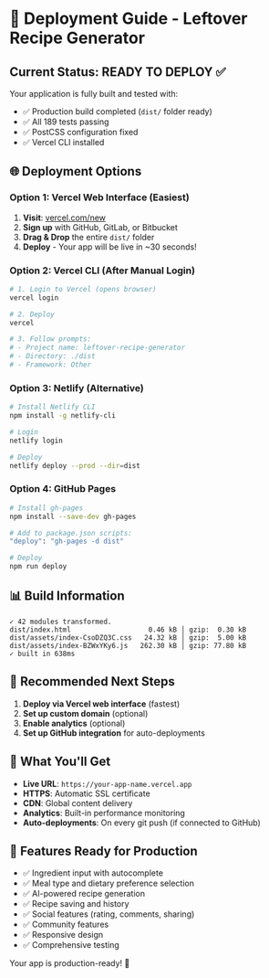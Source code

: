 # 🚀 Deployment Guide - Leftover Recipe Generator

## Current Status: READY TO DEPLOY ✅

Your application is fully built and tested with:
- ✅ Production build completed (`dist/` folder ready)
- ✅ All 189 tests passing
- ✅ PostCSS configuration fixed
- ✅ Vercel CLI installed

## 🌐 Deployment Options

### Option 1: Vercel Web Interface (Easiest)

1. **Visit**: [vercel.com/new](https://vercel.com/new)
2. **Sign up** with GitHub, GitLab, or Bitbucket
3. **Drag & Drop** the entire `dist/` folder
4. **Deploy** - Your app will be live in ~30 seconds!

### Option 2: Vercel CLI (After Manual Login)

```bash
# 1. Login to Vercel (opens browser)
vercel login

# 2. Deploy
vercel

# 3. Follow prompts:
# - Project name: leftover-recipe-generator
# - Directory: ./dist
# - Framework: Other
```

### Option 3: Netlify (Alternative)

```bash
# Install Netlify CLI
npm install -g netlify-cli

# Login
netlify login

# Deploy
netlify deploy --prod --dir=dist
```

### Option 4: GitHub Pages

```bash
# Install gh-pages
npm install --save-dev gh-pages

# Add to package.json scripts:
"deploy": "gh-pages -d dist"

# Deploy
npm run deploy
```

## 📊 Build Information

```
✓ 42 modules transformed.
dist/index.html                   0.46 kB │ gzip:  0.30 kB
dist/assets/index-CsoDZQ3C.css   24.32 kB │ gzip:  5.00 kB
dist/assets/index-BZWxYKy6.js   262.30 kB │ gzip: 77.80 kB
✓ built in 638ms
```

## 🎯 Recommended Next Steps

1. **Deploy via Vercel web interface** (fastest)
2. **Set up custom domain** (optional)
3. **Enable analytics** (optional)
4. **Set up GitHub integration** for auto-deployments

## 🔗 What You'll Get

- **Live URL**: `https://your-app-name.vercel.app`
- **HTTPS**: Automatic SSL certificate
- **CDN**: Global content delivery
- **Analytics**: Built-in performance monitoring
- **Auto-deployments**: On every git push (if connected to GitHub)

## 📱 Features Ready for Production

- ✅ Ingredient input with autocomplete
- ✅ Meal type and dietary preference selection
- ✅ AI-powered recipe generation
- ✅ Recipe saving and history
- ✅ Social features (rating, comments, sharing)
- ✅ Community features
- ✅ Responsive design
- ✅ Comprehensive testing

Your app is production-ready! 🎉 